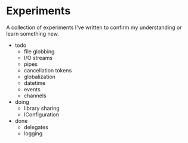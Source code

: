 # Experiments

A collection of experiments I've written to confirm my understanding or learn something new.

- todo
  - file globbing
  - I/O streams
  - pipes
  - cancellation tokens
  - globalization
  - datetime
  - events
  - channels
- doing
  - library sharing
  - IConfiguration
- done
  - delegates
  - logging

